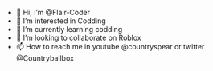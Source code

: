 - 👋 Hi, I’m @Flair-Coder
- 👀 I’m interested in Codding
- 🌱 I’m currently learning codding
- 💞️ I’m looking to collaborate on Roblox
- 📫 How to reach me in youtube @countryspear or twitter @Countryballbox

<!---
Flair-Coder/Flair-Coder is a ✨ special ✨ repository because its `README.md` (this file) appears on your GitHub profile.
You can click the Preview link to take a look at your changes.
--->
